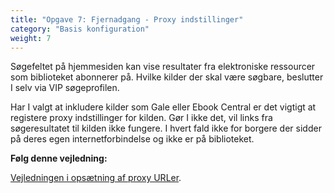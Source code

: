 ```yaml
---
title: "Opgave 7: Fjernadgang - Proxy indstillinger"
category: "Basis konfiguration"
weight: 7
---
```


Søgefeltet på hjemmesiden kan vise resultater fra elektroniske ressourcer som biblioteket abonnerer på. Hvilke kilder der skal være søgbare, beslutter I selv via VIP søgeprofilen.

Har I valgt at inkludere kilder som Gale eller Ebook Central er det vigtigt at registere proxy indstillinger for kilden. Gør I ikke det, vil links fra søgeresultatet til kilden ikke fungere. I hvert fald ikke for borgere der sidder på deres egen internetforbindelse og ikke er på biblioteket.

**Følg denne vejledning:**

[Vejledningen i opsætning af proxy URLer](https://www.folkebibliotekernescms.dk/main/konfiguration/url-proxy-indstillinger/).





